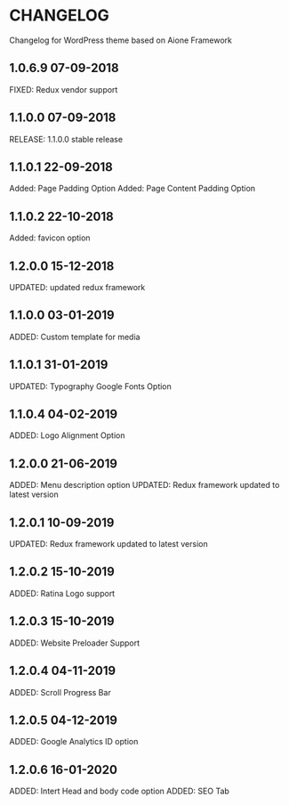 # CHANGELOG
Changelog for WordPress theme based on Aione Framework

## 1.0.6.9 07-09-2018
FIXED: Redux vendor support

## 1.1.0.0 07-09-2018
RELEASE: 1.1.0.0 stable release 


## 1.1.0.1 22-09-2018
Added: Page Padding Option
Added: Page Content Padding Option

## 1.1.0.2 22-10-2018
Added: favicon option

## 1.2.0.0 15-12-2018
UPDATED: updated redux framework

## 1.1.0.0 03-01-2019
ADDED: Custom template for media

## 1.1.0.1 31-01-2019
UPDATED: Typography Google Fonts Option

## 1.1.0.4 04-02-2019
ADDED: Logo Alignment Option

## 1.2.0.0 21-06-2019
ADDED: Menu description option
UPDATED: Redux framework updated to latest version

## 1.2.0.1 10-09-2019
UPDATED: Redux framework updated to latest version

## 1.2.0.2 15-10-2019
ADDED: Ratina Logo support

## 1.2.0.3 15-10-2019
ADDED: Website Preloader Support

## 1.2.0.4 04-11-2019
ADDED: Scroll Progress Bar

## 1.2.0.5 04-12-2019
ADDED: Google Analytics ID option

## 1.2.0.6 16-01-2020
ADDED: Intert Head and body code option
ADDED: SEO Tab


